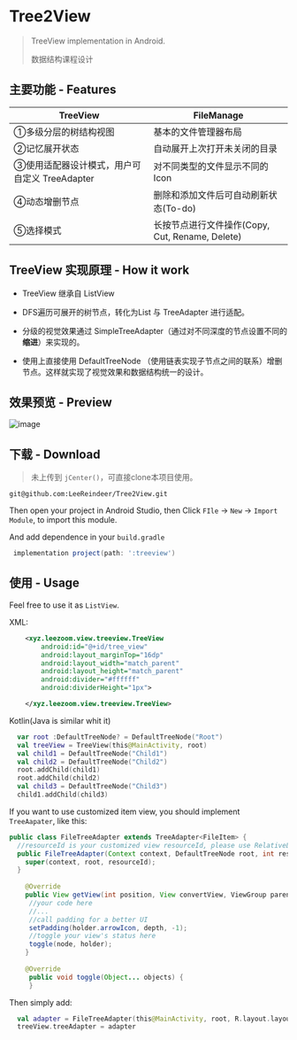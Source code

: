 # Tree2View

> TreeView implementation in Android.
>
> 数据结构课程设计

## 主要功能 - Features

|TreeView|FileManage|
|--------|----------|
|①多级分层的树结构视图 | 基本的文件管理器布局|
|②记忆展开状态 | 自动展开上次打开未关闭的目录|
|③使用适配器设计模式，用户可自定义 TreeAdapter | 对不同类型的文件显示不同的Icon |
|④动态增删节点 | 删除和添加文件后可自动刷新状态(To-do) |
|⑤选择模式 | 长按节点进行文件操作(Copy, Cut, Rename, Delete) |


## TreeView 实现原理 - How it work

- TreeView 继承自 ListView

- DFS遍历可展开的树节点，转化为List 与 TreeAdapter 进行适配。

- 分级的视觉效果通过 SimpleTreeAdapter（通过对不同深度的节点设置不同的**缩进**）来实现的。

- 使用上直接使用 DefaultTreeNode （使用链表实现子节点之间的联系）增删节点。这样就实现了视觉效果和数据结构统一的设计。

## 效果预览 - Preview

![image](http://ojvnx00zs.bkt.clouddn.com/tree_view_product1.png)

## 下载 - Download

> 未上传到 `jCenter()`，可直接clone本项目使用。

```git
git@github.com:LeeReindeer/Tree2View.git
```

Then open your project in Android Studio, then Click `FIle` -> `New` -> `Import Module`, to import this 
module.

And add dependence in your `build.gradle`
```groovy
 implementation project(path: ':treeview')
```

## 使用 - Usage

Feel free to use it as `ListView`.

XML:
```xml
    <xyz.leezoom.view.treeview.TreeView
        android:id="@+id/tree_view"
        android:layout_marginTop="16dp"
        android:layout_width="match_parent"
        android:layout_height="match_parent"
        android:divider="#ffffff"
        android:dividerHeight="1px">

    </xyz.leezoom.view.treeview.TreeView>
```

Kotlin(Java is similar whit it)
```kotlin
  var root :DefaultTreeNode? = DefaultTreeNode("Root")
  val treeView = TreeView(this@MainActivity, root)
  val child1 = DefaultTreeNode("Child1")
  val child2 = DefaultTreeNode("Child2")
  root.addChild(child1)
  root.addChild(child2)
  val child3 = DefaultTreeNode("Child3")
  child1.addChild(child3)
```

If you want to use customized item view, you should implement `TreeAapater`, like this:
```java
public class FileTreeAdapter extends TreeAdapter<FileItem> {
  //resourceId is your customized view resourceId, please use RelativeLayout, and let view neighbour.
  public FileTreeAdapter(Context context, DefaultTreeNode root, int resourceId) {
    super(context, root, resourceId);
  }
  
    @Override
    public View getView(int position, View convertView, ViewGroup parent) {
     //your code here
     //...
     //call padding for a better UI
     setPadding(holder.arrowIcon, depth, -1);
     //toggle your view's status here
     toggle(node, holder);
    }
    
    @Override
     public void toggle(Object... objects) {
     }
```

Then simply add:

```kotlin
  val adapter = FileTreeAdapter(this@MainActivity, root, R.layout.layout_file_tree_item)
  treeView.treeAdapter = adapter
```
